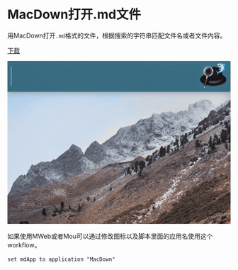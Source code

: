 # MacDown打开.md文件

用MacDown打开`.md`格式的文件，根据搜索的字符串匹配文件名或者文件内容。

[下载](https://github.com/SoSo/Alfred-workflow/raw/master/workflow/MacDown%20v1.0.alfredworkflow)

![macdown-workflow](/images/macdown-workflow.gif)

如果使用MWeb或者Mou可以通过修改图标以及脚本里面的应用名使用这个workflow。

```applescript
set mdApp to application "MacDown"
```